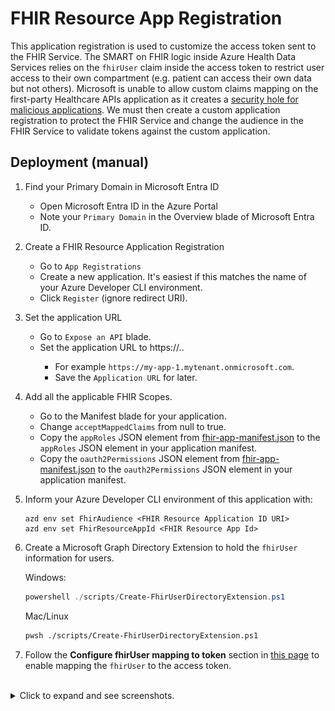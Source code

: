 # FHIR Resource App Registration

This application registration is used to customize the access token sent to the FHIR Service. The SMART on FHIR logic inside Azure Health Data Services relies on the `fhirUser` claim inside the access token to restrict user access to their own compartment (e.g. patient can access their own data but not others). Microsoft is unable to allow custom claims mapping on the first-party Healthcare APIs application as it creates a [security hole for malicious applications](https://learn.microsoft.com/en-us/entra/identity-platform/reference-app-manifest#acceptmappedclaims-attribute). We must then create a custom application registration to protect the FHIR Service and change the audience in the FHIR Service to validate tokens against the custom application.

## Deployment (manual)

1. Find your Primary Domain in Microsoft Entra ID
    - Open Microsoft Entra ID in the Azure Portal
    - Note your `Primary Domain` in the Overview blade of Microsoft Entra ID.
1. Create a FHIR Resource Application Registration
    - Go to `App Registrations`
    - Create a new application. It's easiest if this matches the name of your Azure Developer CLI environment.
    - Click `Register` (ignore redirect URI).
1. Set the application URL
    - Go to `Expose an API` blade.
    - Set the application URL to https://<app-registration-name>.<Microsoft Entra ID Primary Domain>.
        - For example `https://my-app-1.mytenant.onmicrosoft.com`.
        - Save the `Application URL` for later.
1. Add all the applicable FHIR Scopes.
    - Go to the Manifest blade for your application.
    - Change `acceptMappedClaims` from null to true.
    - Copy the `appRoles` JSON element from [fhir-app-manifest.json](./fhir-app-manifest.json) to the `appRoles` JSON element in your application manifest.
    - Copy the `oauth2Permissions` JSON element from [fhir-app-manifest.json](./fhir-app-manifest.json) to the `oauth2Permissions` JSON element in your application manifest.
1. Inform your Azure Developer CLI environment of this application with:
    ```
    azd env set FhirAudience <FHIR Resource Application ID URI>
    azd env set FhirResourceAppId <FHIR Resource App Id>
    ```
1. Create a Microsoft Graph Directory Extension to hold the `fhirUser` information for users.
    
    Windows:
    ```powershell
    powershell ./scripts/Create-FhirUserDirectoryExtension.ps1
    ```
    
    Mac/Linux
    ```bash
    pwsh ./scripts/Create-FhirUserDirectoryExtension.ps1
    ```
1. Follow the **Configure fhirUser mapping to token** section in [this page](./set-fhir-user-mapping.md) to enable mapping the `fhirUser` to the access token.

<br />
<details>
<summary>Click to expand and see screenshots.</summary>

![](./images/fhir_resource_app_primary_domain.png)
![](./images/fhir_resource_app_new_app.png)
![](./images/fhir_resource_app_new_app2.png)
![](./images/fhir_resource_app_set_uri.png)
![](./images/fhir_resource_app_set_uri2.png)
![](./images/fhir_resource_app_manifest.png)
</details>

